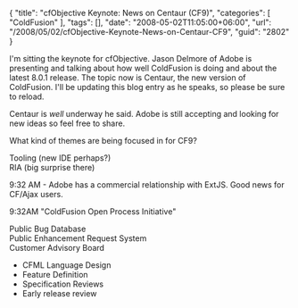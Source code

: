 {
	"title": "cfObjective Keynote: News on Centaur (CF9)",
	"categories": [
		"ColdFusion"
	],
	"tags": [],
	"date": "2008-05-02T11:05:00+06:00",
	"url": "/2008/05/02/cfObjective-Keynote-News-on-Centaur-CF9",
	"guid": "2802"
}

I'm sitting the keynote for cfObjective. Jason Delmore of Adobe is presenting and talking about how well ColdFusion is doing and about the latest 8.0.1 release. The topic now is Centaur, the new version of ColdFusion. I'll be updating this blog entry as he speaks, so please be sure to reload.

Centaur is <i>well</i> underway he said. Adobe is still accepting and looking for new ideas so feel free to share. 

What kind of themes are being focused in for CF9?

Tooling (new IDE perhaps?)<br /> 
RIA (big surprise there)

9:32 AM - Adobe has a commercial relationship with ExtJS. Good news for CF/Ajax users.

9:32AM "ColdFusion Open Process Initiative"

Public Bug Database<br>
Public Enhancement Request System<br>
Customer Advisory Board<br>
<ul>
<li>CFML Language Design
<li>Feature Definition
<li>Specification Reviews
<li>Early release review
</ul>